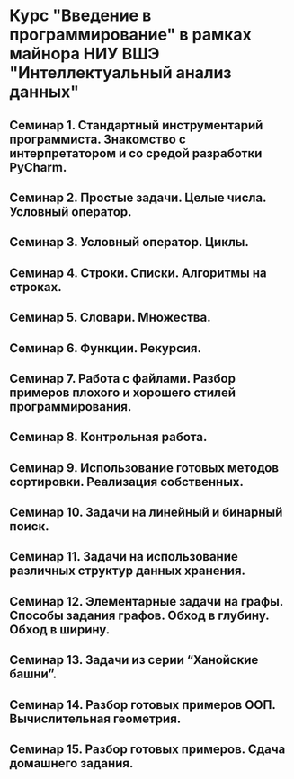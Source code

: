 # Курс "Введение в программирование" в рамках майнора НИУ ВШЭ "Интеллектуальный анализ данных"

## Семинар 1. Стандартный инструментарий программиста. Знакомство c интерпретатором и со средой разработки PyCharm.
## Семинар 2. Простые задачи. Целые числа. Условный оператор.
## Семинар 3. Условный оператор. Циклы.
## Семинар 4. Строки. Списки. Алгоритмы на строках.
## Семинар 5. Словари. Множества.
## Семинар 6. Функции. Рекурсия.
## Семинар 7. Работа с файлами. Разбор примеров плохого и хорошего стилей программирования.
## Семинар 8. Контрольная работа.
## Семинар 9. Использование готовых методов сортировки. Реализация собственных.
## Семинар 10. Задачи на линейный и бинарный поиск.
## Семинар 11. Задачи на использование различных структур данных хранения.
## Семинар 12. Элементарные задачи на графы. Способы задания графов. Обход в глубину. Обход в ширину.
## Семинар 13. Задачи из серии “Ханойские башни”.
## Семинар 14. Разбор готовых примеров ООП. Вычислительная геометрия.
## Семинар 15. Разбор готовых примеров. Сдача домашнего задания.

